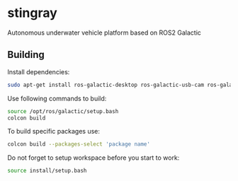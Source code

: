 # stingray
Autonomous underwater vehicle platform based on ROS2 Galactic

## Building
Install dependencies:
```bash
sudo apt-get install ros-galactic-desktop ros-galactic-usb-cam ros-galactic-serial-driver
```
Use following commands to build:
```bash
source /opt/ros/galactic/setup.bash
colcon build
```
To build specific packages use:
```bash
colcon build --packages-select 'package name'
```
Do not forget to setup workspace before you start to work:
```bash
source install/setup.bash
```